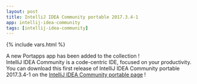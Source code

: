 ```yaml
---
layout: post
title: IntelliJ IDEA Community portable 2017.3.4-1
app: intellij-idea-community
tags: [intellij-idea-community]
---
```

{% include vars.html %}

A new Portapps app has been added to the collection !<br />
IntelliJ IDEA Community is a code-centric IDE, focused on your productivity.<br />
You can download this first release of IntelliJ IDEA Community portable 2017.3.4-1 on the [IntelliJ IDEA Community portable page](/app/intellij-idea-community-portable) !